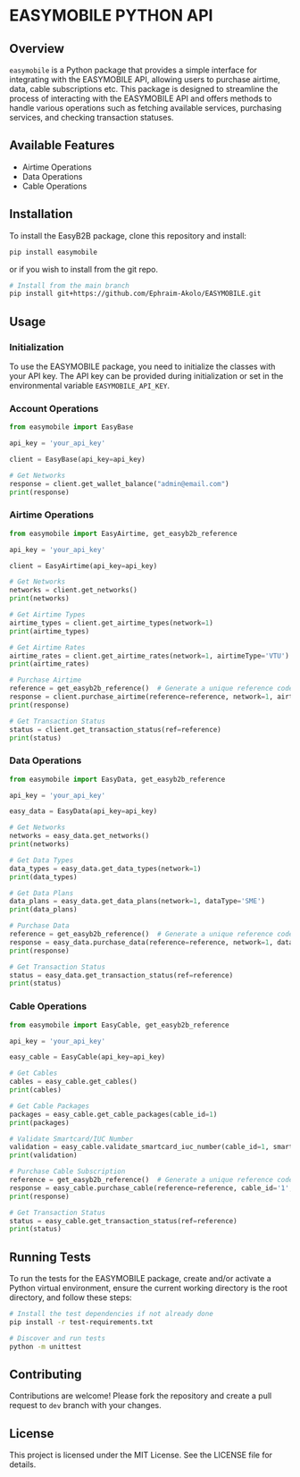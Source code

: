 # EASYMOBILE PYTHON API

## Overview

`easymobile` is a Python package that provides a simple interface for integrating with the EASYMOBILE API, allowing users to purchase airtime, data, cable subscriptions etc. This package is designed to streamline the process of interacting with the EASYMOBILE API and offers methods to handle various operations such as fetching available services, purchasing services, and checking transaction statuses.


## Available Features

- Airtime Operations
- Data Operations
- Cable Operations

## Installation

To install the EasyB2B package, clone this repository and install:

```bash
pip install easymobile
```
or if you wish to install from the git repo.

```bash
# Install from the main branch
pip install git+https://github.com/Ephraim-Akolo/EASYMOBILE.git
```

## Usage

### Initialization

To use the EASYMOBILE package, you need to initialize the classes with your API key. The API key can be provided during initialization or set in the environmental variable `EASYMOBILE_API_KEY`.

### Account Operations

```python
from easymobile import EasyBase

api_key = 'your_api_key'

client = EasyBase(api_key=api_key)

# Get Networks
response = client.get_wallet_balance("admin@email.com")
print(response)
```

### Airtime Operations

```python
from easymobile import EasyAirtime, get_easyb2b_reference

api_key = 'your_api_key'

client = EasyAirtime(api_key=api_key)

# Get Networks
networks = client.get_networks()
print(networks)

# Get Airtime Types
airtime_types = client.get_airtime_types(network=1)
print(airtime_types)

# Get Airtime Rates
airtime_rates = client.get_airtime_rates(network=1, airtimeType='VTU')
print(airtime_rates)

# Purchase Airtime
reference = get_easyb2b_reference()  # Generate a unique reference code
response = client.purchase_airtime(reference=reference, network=1, airtimeType='SME', amount='10', phone='08168639124')
print(response)

# Get Transaction Status
status = client.get_transaction_status(ref=reference)
print(status)
```

### Data Operations

```python
from easymobile import EasyData, get_easyb2b_reference

api_key = 'your_api_key'

easy_data = EasyData(api_key=api_key)

# Get Networks
networks = easy_data.get_networks()
print(networks)

# Get Data Types
data_types = easy_data.get_data_types(network=1)
print(data_types)

# Get Data Plans
data_plans = easy_data.get_data_plans(network=1, dataType='SME')
print(data_plans)

# Purchase Data
reference = get_easyb2b_reference()  # Generate a unique reference code
response = easy_data.purchase_data(reference=reference, network=1, dataType='SME', planId='1', phone='08168639113')
print(response)

# Get Transaction Status
status = easy_data.get_transaction_status(ref=reference)
print(status)
```

### Cable Operations

```python
from easymobile import EasyCable, get_easyb2b_reference

api_key = 'your_api_key'

easy_cable = EasyCable(api_key=api_key)

# Get Cables
cables = easy_cable.get_cables()
print(cables)

# Get Cable Packages
packages = easy_cable.get_cable_packages(cable_id=1)
print(packages)

# Validate Smartcard/IUC Number
validation = easy_cable.validate_smartcard_iuc_number(cable_id=1, smartcard_no='1234567890')
print(validation)

# Purchase Cable Subscription
reference = get_easyb2b_reference()  # Generate a unique reference code
response = easy_cable.purchase_cable(reference=reference, cable_id='1', package_id='1', smartcard_no='1234567890')
print(response)

# Get Transaction Status
status = easy_cable.get_transaction_status(ref=reference)
print(status)
```

## Running Tests

To run the tests for the EASYMOBILE package, create and/or activate a Python virtual environment, ensure the current working directory is the root directory, and follow these steps:
```bash
# Install the test dependencies if not already done
pip install -r test-requirements.txt

# Discover and run tests
python -m unittest
```

## Contributing

Contributions are welcome! Please fork the repository and create a pull request to `dev` branch with your changes.

## License

This project is licensed under the MIT License. See the LICENSE file for details.
